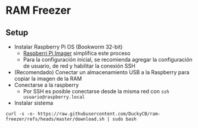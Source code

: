 
# RAM Freezer

## Setup

 - Instalar Raspberry Pi OS (Bookworm 32-bit)
   - [Raspberri Pi Imager](https://www.raspberrypi.com/software/) simplifica este proceso
   - Para la configuración inicial, se recomienda agregar la configuración de usuario, de red y habilitar la conexión SSH
 - (Recomendado) Conectar un almacenamiento USB a la Raspberry para copiar la imagen de la RAM
 - Conectarse a la raspberry
   - Por SSH es posible conectarse desde la misma red con `ssh usuario@raspberry.local`
 - Instalar sistema
```shell
curl -s -o- https://raw.githubusercontent.com/DuckyCB/ram-freezer/refs/heads/master/download.sh | sudo bash
```


